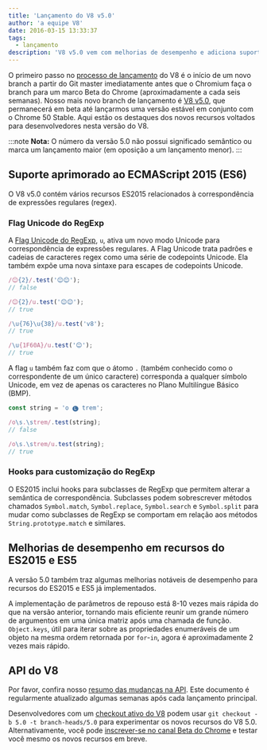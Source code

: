 ```yaml
---
title: 'Lançamento do V8 v5.0'
author: 'a equipe V8'
date: 2016-03-15 13:33:37
tags:
  - lançamento
description: 'V8 v5.0 vem com melhorias de desempenho e adiciona suporte a vários novos recursos de linguagem ES2015.'
---
```

O primeiro passo no [processo de lançamento](/docs/release-process) do V8 é o início de um novo branch a partir do Git master imediatamente antes que o Chromium faça o branch para um marco Beta do Chrome (aproximadamente a cada seis semanas). Nosso mais novo branch de lançamento é [V8 v5.0](https://chromium.googlesource.com/v8/v8.git/+log/branch-heads/5.0), que permanecerá em beta até lançarmos uma versão estável em conjunto com o Chrome 50 Stable. Aqui estão os destaques dos novos recursos voltados para desenvolvedores nesta versão do V8.

<!--truncate-->
:::note
**Nota:** O número da versão 5.0 não possui significado semântico ou marca um lançamento maior (em oposição a um lançamento menor).
:::

## Suporte aprimorado ao ECMAScript 2015 (ES6)

O V8 v5.0 contém vários recursos ES2015 relacionados à correspondência de expressões regulares (regex).

### Flag Unicode do RegExp

A [Flag Unicode do RegExp](https://developer.mozilla.org/en-US/docs/Web/JavaScript/Reference/Global_Objects/RegExp#Parameters), `u`, ativa um novo modo Unicode para correspondência de expressões regulares. A Flag Unicode trata padrões e cadeias de caracteres regex como uma série de codepoints Unicode. Ela também expõe uma nova sintaxe para escapes de codepoints Unicode.

```js
/😊{2}/.test('😊😊');
// false

/😊{2}/u.test('😊😊');
// true

/\u{76}\u{38}/u.test('v8');
// true

/\u{1F60A}/u.test('😊');
// true
```

A flag `u` também faz com que o átomo `.` (também conhecido como o correspondente de um único caractere) corresponda a qualquer símbolo Unicode, em vez de apenas os caracteres no Plano Multilíngue Básico (BMP).

```js
const string = 'o 🅛 trem';

/o\s.\strem/.test(string);
// false

/o\s.\strem/u.test(string);
// true
```

### Hooks para customização do RegExp

O ES2015 inclui hooks para subclasses de RegExp que permitem alterar a semântica de correspondência. Subclasses podem sobrescrever métodos chamados `Symbol.match`, `Symbol.replace`, `Symbol.search` e `Symbol.split` para mudar como subclasses de RegExp se comportam em relação aos métodos `String.prototype.match` e similares.

## Melhorias de desempenho em recursos do ES2015 e ES5

A versão 5.0 também traz algumas melhorias notáveis de desempenho para recursos do ES2015 e ES5 já implementados.

A implementação de parâmetros de repouso está 8-10 vezes mais rápida do que na versão anterior, tornando mais eficiente reunir um grande número de argumentos em uma única matriz após uma chamada de função. `Object.keys`, útil para iterar sobre as propriedades enumeráveis de um objeto na mesma ordem retornada por `for`-`in`, agora é aproximadamente 2 vezes mais rápido.

## API do V8

Por favor, confira nosso [resumo das mudanças na API](https://docs.google.com/document/d/1g8JFi8T_oAE_7uAri7Njtig7fKaPDfotU6huOa1alds/edit). Este documento é regularmente atualizado algumas semanas após cada lançamento principal.

Desenvolvedores com um [checkout ativo do V8](https://v8.dev/docs/source-code#using-git) podem usar `git checkout -b 5.0 -t branch-heads/5.0` para experimentar os novos recursos do V8 5.0. Alternativamente, você pode [inscrever-se no canal Beta do Chrome](https://www.google.com/chrome/browser/beta.html) e testar você mesmo os novos recursos em breve.
